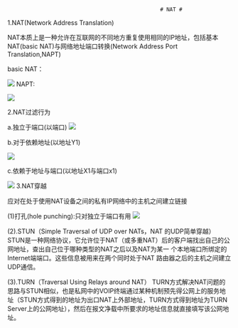 													# NAT #


1.NAT(Network Address Translation)

NAT本质上是一种允许在互联网的不同地方重复使用相同的IP地址，包括基本NAT(basic NAT)与网络地址端口转换(Network Address Port Translation,NAPT)

basic NAT：

![](http://i.imgur.com/eQNCV9J.png)
NAPT:


![](http://i.imgur.com/OVfaeVp.png)

2.NAT过滤行为

a.独立于端口(以端口)
![](http://i.imgur.com/oEvYIf8.png)

b.对于依赖地址(以地址Y1)

![](http://i.imgur.com/sp2CDAz.png)

c.依赖于地址与端口(以地址X1与端口x1)

![](http://i.imgur.com/NuoBTay.png)
3.NAT穿越

应对在处于使用NAT设备之间的私有IP网络中的主机之间建立链接


(1)打孔(hole punching):只对独立于端口有用
![](http://i.imgur.com/YbnmDOx.png)

(2).STUN（Simple Traversal of UDP over NATs，NAT 的UDP简单穿越）
STUN是一种网络协议，它允许位于NAT（或多重NAT）后的客户端找出自己的公网地址，查出自己位于哪种类型的NAT之后以及NAT为某一 个本地端口所绑定的Internet端端口。这些信息被用来在两个同时处于NAT 路由器之后的主机之间建立UDP通信。

(3).TURN（Traversal Using Relays  around NAT）
TURN方式解决NAT问题的思路与STUN相似，也是私网中的VOIP终端通过某种机制预先得公网上的服务地址（STUN方式得到的地址为出口NAT上外部地址，TURN方式得到地址为TURN Server上的公网地址），然后在报文净载中所要求的地址信息就直接填写该公网地址。
